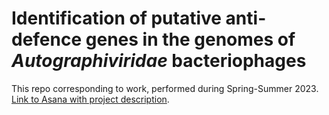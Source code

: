 # Identification of putative anti-defence genes in the genomes of *Autographiviridae* bacteriophages

This repo corresponding to work, performed during Spring-Summer 2023.  
[Link to Asana with project description](https://app.asana.com/0/1204264106324511/). 
